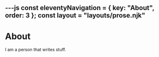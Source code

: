 ---js
const eleventyNavigation = {
	key: "About",
	order: 3
};
const layout = "layouts/prose.njk"
---


# About

I am a person that writes stuff.
